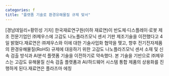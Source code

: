 ```yaml
---
categories: f
title: "플랫폼 기술로 환경유해물질 규제 맞서"
---
```

[경남데일리=황민성 기자] 한국재료연구원(이하 재료연)이 반도체·디스플레이·로봇 제조 전문기업인 ㈜제우스에 고감도 나노플라즈모닉 센서 기판 제조기술을 이전했다고 4일 밝혔다.재료연은 ㈜제우스와 이에 대한 기술사업화 협약을 맺고, 향후 전기전자제품의 환경유해물질(RoHS) 규제에 대응하기 위한 고감도 나노플라즈모닉 센서 소재 및 신속 검출 방식과 AI분석 플랫폼 기술을 이전하기로 약속했다. 본 기술을 기반으로 ㈜제우스는 고감도 유해물질 신속 검출 플랫폼과 AI/하드웨어 시스템 통합 제품의 상용화를 진행하게 된다.재료연은 플라즈마 에칭